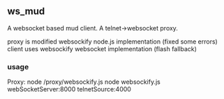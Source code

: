 ## ws_mud

A websocket based mud client.
A telnet->websocket proxy.

proxy is modified websockify node.js implementation (fixed some errors)
client uses websockify websocket implementation (flash fallback)

### usage

Proxy:
node /proxy/websockify.js node websockify.js webSocketServer:8000 telnetSource:4000
